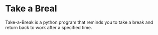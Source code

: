 # Take a Breal
Take-a-Break is a python program that reminds you to take a break and return back to work after a specified time.
